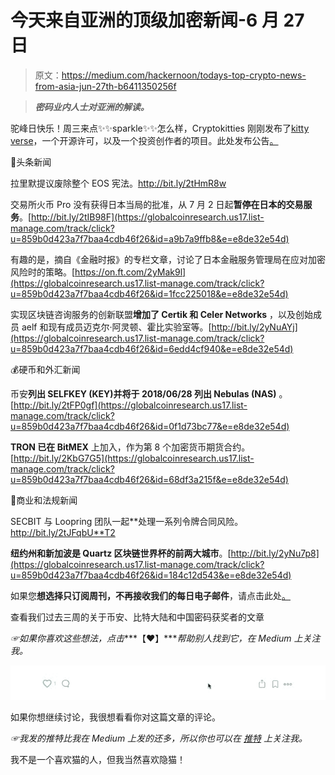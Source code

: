 # 今天来自亚洲的顶级加密新闻-6 月 27 日

> 原文：<https://medium.com/hackernoon/todays-top-crypto-news-from-asia-jun-27th-b6411350256f>

> ***密码业内人士对亚洲的解读。***

驼峰日快乐！周三来点✨✨sparkle✨✨怎么样，Cryptokitties 刚刚发布了[kitty verse](https://globalcoinresearch.us17.list-manage.com/track/click?u=859b0d423a7f7baa4cdb46f26&id=da10f508e5&e=e8de32e54d)，一个开源许可，以及一个投资创作者的项目。此处发布公告[。](https://globalcoinresearch.us17.list-manage.com/track/click?u=859b0d423a7f7baa4cdb46f26&id=fa49d05b93&e=e8de32e54d)

🌟头条新闻

拉里默提议废除整个 EOS 宪法。http://bit.ly/2tHmR8w

交易所火币 Pro 没有获得日本当局的批准，从 7 月 2 日起**暂停在日本的交易服务**。[http://bit.ly/2tIB98F](https://globalcoinresearch.us17.list-manage.com/track/click?u=859b0d423a7f7baa4cdb46f26&id=a9b7a9ffb8&e=e8de32e54d)

有趣的是，摘自《金融时报》的专栏文章，讨论了日本金融服务管理局在应对加密风险时的策略。[https://on.ft.com/2yMak9l](https://globalcoinresearch.us17.list-manage.com/track/click?u=859b0d423a7f7baa4cdb46f26&id=1fcc225018&e=e8de32e54d)

实现区块链咨询服务的创新联盟**增加了 Certik 和 Celer Networks** ，以及创始成员 aelf 和现有成员迈克尔·阿灵顿、霍比实验室等。[http://bit.ly/2yNuAYj](https://globalcoinresearch.us17.list-manage.com/track/click?u=859b0d423a7f7baa4cdb46f26&id=6edd4cf940&e=e8de32e54d)

💰硬币和外汇新闻

币安**列出 SELFKEY (KEY)并将于 2018/06/28 列出 Nebulas (NAS)** 。[http://bit.ly/2tFP0gf](https://globalcoinresearch.us17.list-manage.com/track/click?u=859b0d423a7f7baa4cdb46f26&id=0f1d73bc77&e=e8de32e54d)

**TRON 已在 BitMEX** 上加入，作为第 8 个加密货币期货合约。[http://bit.ly/2KbG7G5](https://globalcoinresearch.us17.list-manage.com/track/click?u=859b0d423a7f7baa4cdb46f26&id=68df3a215f&e=e8de32e54d)

💼商业和法规新闻

SECBIT 与 Loopring 团队一起**处理一系列令牌合同风险。http://bit.ly/2tJFqbU**T2

**纽约州和新加波是 Quartz 区块链世界杯的前两大城市**。[http://bit.ly/2yNu7p8](https://globalcoinresearch.us17.list-manage.com/track/click?u=859b0d423a7f7baa4cdb46f26&id=184c12d543&e=e8de32e54d)

如果您**想选择只订阅周刊，不再接收我们的每日电子邮件**，请点击此处[。](http://email.mg1.substack.com/c/eJxlkcFugzAMQL8GbkMkQEgPHCrYutC1bFVL4VSFkJWUQCpIt8HXL91O0yTLsuQnW35mVPOzGqboqkZt30Y-nEQdeQhhDO06ckPIwsoWEXQBdpHJvouD0AFO7AcAIIgTCFAcxNjy3e4MnPFWjZqy1mGqs5uIQR4uUIh8HwfYh4uKY7CoOQQM-AgBbMuo0fo6Wt7Sgk8mzlJVVDIl-oGPnA6s-TPSEJRpoXpT1GKkleQn3lEhLe9Jq5b3lpfwKW2qFROZSMlhJmAryEj6XcBigkh7LfI4XTgGAgzmUwFlSy5q3l5KP0sM2MmmNuBmf5iy_eFzM7N5Kz4FLbaz4QR7zsXL_hFsLkS8xOlcH8l9UWv6Tdl9yQLmujxKs9B18vXrh17eQvfjcfUKA3ZKmrTM1l62y3fDQ5Kei7euluK4Wpf2Xf_dfBh6yB6iizI-WSN6yobpqtX77Ueo_n2TMVIrc3Uf_df1DVbvmag)

查看我们过去三周的关于币安、比特大陆和中国密码获奖者的文章

*☞如果你喜欢这些想法，点击****【♥︎】****帮助别人找到它，在 Medium 上关注我。*

![](img/20c72bb1964f46dd88cd6ea862cd6b96.png)

如果你想继续讨论，我很想看看你对这篇文章的评论。

*☞我发的推特比我在 Medium 上发的还多，所以你也可以在* [*推特*](http://twitter.com/globalcoinrsrch) *上关注我。*

我不是一个喜欢猫的人，但我当然喜欢隐猫！